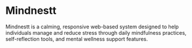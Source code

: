 # Mindnestt
Mindnestt is a calming, responsive web-based system designed to help individuals manage and reduce stress through daily mindfulness practices, self-reflection tools, and mental wellness support features.
